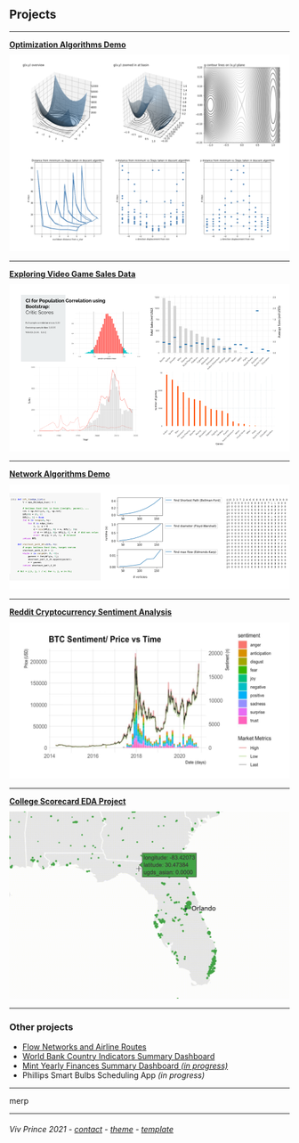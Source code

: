 ## Projects

---

[**Optimization Algorithms Demo**](/proj-page-optimization-demo)  
[<img style="padding-top: 10px" src="images/optimization-dashboard.png?raw=true"/>](/proj-page-optimization-demo)
  

---
[**Exploring Video Game Sales Data**](/proj-page-videogames)      
[<img style="padding-top: 10px" src="images/video-games-dashboard.png?raw=true"/>](/proj-page-videogames)
  

---
[**Network Algorithms Demo**](/proj-page-networks-demo)    
[<img style="padding-top: 10px" src="images/network-demo-dashboard.png?raw=true"/>](/proj-page-networks-demo)
  

---
[**Reddit Cryptocurrency Sentiment Analysis**](/pages/proj-page-crypto)  
[<img style="padding-top: 10px" src="images/cryptograph1.png?raw=true"/>](/proj-page-crypto) 
 

---
[**College Scorecard EDA Project**](/proj-page-scorecard)  
[<img style="padding-top: 10px" src="images/scorecard-map3.gif?raw=true"/>](/proj-page-scorecard)
 

---
### Other projects

- [Flow Networks and Airline Routes](https://github.com/vivienneprince/FlowNetworksAndAirlines)
- [World Bank Country Indicators Summary Dashboard](https://github.com/vivienneprince/DataStorage2017)
- [Mint Yearly Finances Summary Dashboard *(in progress)*](https://github.com/vivienneprince/MintYearlyFinancesSummary)
- Phillips Smart Bulbs Scheduling App *(in progress)*


---


merp

---
##### <span style="font-weight:normal">Viv Prince 2021 - <a href="mailto:vivie.prince@gmail.com">contact</a> - <a href="https://github.com/orderedlist">theme</a> - <a href="https://github.com/evanca/quick-portfolio">template</a></span> 
